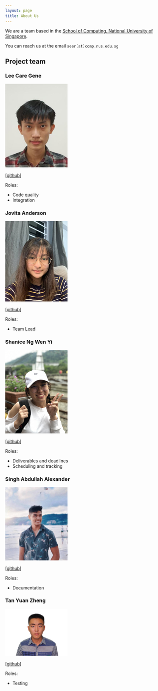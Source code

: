 ```yaml
---
layout: page
title: About Us
---
```


We are a team based in the [School of Computing, National University of Singapore](http://www.comp.nus.edu.sg).

You can reach us at the email `seer[at]comp.nus.edu.sg`

## Project team

### Lee Care Gene

<img src="images/leecaregene.png" width="200px">

[[github](https://github.com/leecaregene)]

Roles:
* Code quality
* Integration

### Jovita Anderson

<img src="images/jovitaanderson.png" width="200px">

[[github](https://github.com/jovitaanderson)]

Roles: 
* Team Lead

### Shanice Ng Wen Yi

<img src="images/shaniceng.png" width="200px">

[[github](https://github.com/shaniceng)]

Roles: 
* Deliverables and deadlines
* Scheduling and tracking

### Singh Abdullah Alexander

<img src="images/alexandermula.png" width="200px">

[[github](https://github.com/alexandermula)]

Roles: 
* Documentation

### Tan Yuan Zheng

<img src="images/yztangent.png" width="200px">

[[github](https://github.com/YZTangent)]

Roles: 
* Testing
